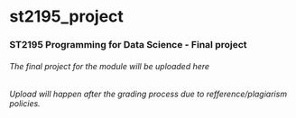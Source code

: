 # st2195_project
### ST2195 Programming for Data Science - Final project

###### The final project for the module will be uploaded here
###### Upload will happen after the grading process due to refference/plagiarism policies.
